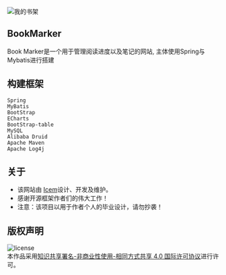 ![我的书架](http://op7xqf7f7.bkt.clouddn.com/mylab.png "我的书架")
## BookMarker
Book Marker是一个用于管理阅读进度以及笔记的网站, 主体使用Spring与Mybatis进行搭建

## 构建框架
    Spring
    MyBatis
    BootStrap
    ECharts
    BootStrap-table
    MySQL
    Alibaba Druid
    Apache Maven
    Apache Log4j

## 关于
- 该网站由 [Icem](mailto:icemberry@gmail.com)设计、开发及维护。
- 感谢开源框架作者们的伟大工作！
- 注意：该项目以用于作者个人的毕业设计，请勿抄袭！

## 版权声明
![license](https://i.creativecommons.org/l/by-nc-sa/4.0/80x15.png "license")<br/>
本作品采用[知识共享署名-非商业性使用-相同方式共享 4.0 国际许可协议](http://creativecommons.org/licenses/by-nc-sa/4.0/)进行许可。
